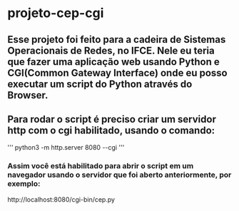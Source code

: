 # projeto-cep-cgi
## Esse projeto foi feito para a cadeira de Sistemas Operacionais de Redes, no IFCE. Nele eu teria que fazer uma aplicação web usando Python e CGI(Common Gateway Interface) onde eu posso executar um script do Python através do Browser.
## Para rodar o script é preciso criar um servidor http com o cgi habilitado, usando o comando:
'''
python3 -m http.server 8080 --cgi
'''
### Assim você está habilitado para abrir o script em um navegador usando o servidor que foi aberto anteriormente, por exemplo: 
http://localhost:8080/cgi-bin/cep.py
